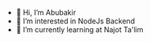 - 👋 Hi, I’m Abubakir
- 👀 I’m interested in NodeJs Backend
- 🌱 I’m currently learning at Najot Ta'lim

<!---
Abubakir8896/Abubakir8896 is a ✨ special ✨ repository because its `README.md` (this file) appears on your GitHub profile.
You can click the Preview link to take a look at your changes.
--->
